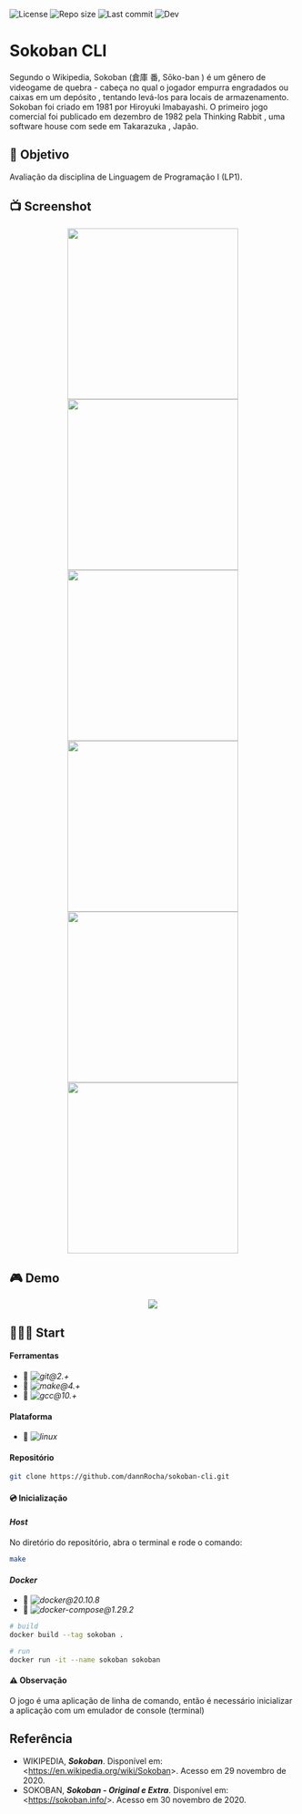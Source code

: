 ![License](https://img.shields.io/github/license/dannrocha/sokoban-cli)
![Repo size](https://img.shields.io/github/repo-size/dannrocha/sokoban-cli)
![Last commit](https://img.shields.io/github/last-commit/dannRocha/sokoban-cli)
![Dev](https://img.shields.io/badge/daniel%20rocha-dev-green)

# Sokoban CLI

Segundo o Wikipedia, Sokoban (倉庫 番, Sōko-ban ) é um gênero de videogame de quebra - cabeça no qual o jogador empurra engradados ou caixas em um depósito , tentando levá-los para locais de armazenamento.
Sokoban foi criado em 1981 por Hiroyuki Imabayashi. O primeiro jogo comercial foi publicado em dezembro de 1982 pela Thinking Rabbit , uma software house com sede em Takarazuka , Japão.

## :dart: Objetivo

Avaliação da disciplina de Linguagem de Programação I (LP1).

## :tv: Screenshot

<p align="center" display="flex">
  <img width="300px" src="screenshot/sokoban-0.png" />
  <img width="300px" src="screenshot/sokoban-1.png" />
  <img width="300px" src="screenshot/sokoban-2.png" />
  <img width="300px" src="screenshot/sokoban-3.png" />
  <img width="300px" src="screenshot/sokoban-4.png" />
  <img width="300px" src="screenshot/sokoban-5.png" />
</p>

## :video_game: Demo

<p align="center" display="flex">
  <img src="screenshot/demo.gif" />
</p>

## &#x1F477;&#x1F3FF;&#x200D;&#x2642;&#xFE0F; Start

#### Ferramentas
* :pushpin: *![git@2.+](http://img.shields.io/badge/Git@2.+-%230077B6.svg?&style=flat-square&logo=git&logoColor=white&color=3f2f00&labelColor=e94e31)*
* :pushpin: *![make@4.+](https://img.shields.io/badge/Make@2.+-%230077B6.svg?&style=flat-square&logo=cmake&logoColor=white&color=000000&labelColor=064F8C)*
* :pushpin: *![gcc@10.+](https://img.shields.io/badge/GCC@10.+-%230077B6.svg?&style=flat-square&logo=gnu&logoColor=white&color=4EAA25&labelColor=A42E2B)*

#### Plataforma
* :pushpin: *![linux](https://img.shields.io/badge/Linux-%230077B6.svg?&style=flat-square&logo=linux&logoColor=white&color=FCC624&labelColor=000000)*

#### Repositório

```sh 
git clone https://github.com/dannRocha/sokoban-cli.git
```

#### :cd: Inicialização
####  ***Host***

No diretório do repositório, abra o terminal e rode o comando:
```sh
make
```

####  ***Docker***
* :pushpin: *![docker@20.10.8](https://img.shields.io/badge/Docker@20.10.8-%230077B6.svg?&style=flat-square&logo=docker&logoColor=white&color=384d54&labelColor=0db7ed)*
* :pushpin: *![docker-compose@1.29.2](https://img.shields.io/badge/Docker-Compose@1.29.2-%230077B6.svg?&style=flat-square&logo=docker&logoColor=white&color=384d54&labelColor=0db7ed)*


```sh
# build
docker build --tag sokoban .
```
```sh
# run
docker run -it --name sokoban sokoban
```

#### :warning: Observação
O jogo é uma aplicação de linha de comando, então é necessário inicializar a aplicação com um emulador de console (terminal)

## Referência

- WIKIPEDIA, ***Sokoban***. Disponível em: <<https://en.wikipedia.org/wiki/Sokoban>>. Acesso em 29 novembro de 2020.
- SOKOBAN, ***Sokoban - Original e Extra***. Disponível em: <<https://sokoban.info/>>. Acesso em 30 novembro de 2020.
